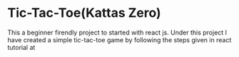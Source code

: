 # Tic-Tac-Toe(Kattas Zero)
This a beginner firendly project to started with react js. Under this project I have created a simple tic-tac-toe game by following the steps given in react tutorial at [](https://reactjs.org/tutorial/tutorial.html)
